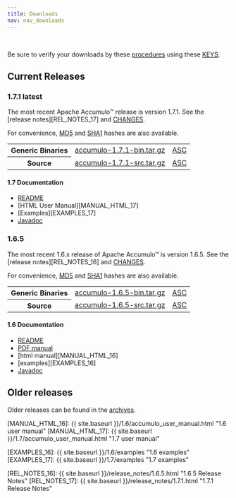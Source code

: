 ```yaml
---
title: Downloads
nav: nav_downloads
---
```


<script type="text/javascript">
/**
* Function that tracks a click on an outbound link in Google Analytics.
* This function takes a valid URL string as an argument, and uses that URL string
* as the event label.
*/
var gaCallback = function(event) {
  var hrefUrl = event.target.getAttribute('href')
  if (event.ctrlKey || event.shiftKey || event.metaKey || event.which == 2) {
    var newWin = true;}

  // $(this) != this
  var url = "http://accumulo.apache.org" + $(this).attr("id")
  if (newWin) {
    ga('send', 'event', 'outbound', 'click', url, {'nonInteraction': 1});
    return true;
  } else {
    ga('send', 'event', 'outbound', 'click', url, {'hitCallback':
    function () {window.location.href = hrefUrl;}}, {'nonInteraction': 1});
    return false;
  }
};

$( document ).ready(function() {
  if (ga.hasOwnProperty('loaded') && ga.loaded === true) {
    $('.download_external').click(gaCallback);
  }
});

var createSection = function(name, items, divider) {
  var section = '';
  if (divider == undefined) { divider = true; }
  if (divider) {
    section += '<li class="divider" <="" li=""> </li>';
  }
  section += '<li class="dropdown-header">' + name + '</li>';
  for (var i = 0; i < items.length; i++) {
    section += '<li><a href="#">' + items[i] + '</a></li>';
  }
  return section;
};

var updateLinks = function(mirror) {
  $('a[link-suffix]').each(function(i, obj) {
    $(obj).attr('href', mirror.replace(/\/+$/, "") + $(obj).attr('link-suffix'));
  });
};

var mirrorsCallback = function(json) {
  var mirrorSelection = $("#mirror_selection");
  var htmlContent =  '<span class="help-block">Select a mirror:</span>' +
    '<div class="btn-group">' +
      '<button type="button" class="btn btn-default dropdown-toggle" data-toggle="dropdown">' +
        '<span data-bind="label">' + json.preferred + '</span>&nbsp;<span class="caret">' +
      '</button>' +
      '<ul class="dropdown-menu">';

  htmlContent += createSection("Preferred Mirror (based on location)", [ json.preferred ], false);
  htmlContent += createSection("HTTP Mirrors", json.http);
  htmlContent += createSection("FTP Mirrors", json.ftp);
  htmlContent += createSection("Backup Mirrors", json.backup);

  htmlContent += '</ul></div>';
  mirrorSelection.html(htmlContent);

  $("#mirror_selection a").click(function(event) {
      var target=$(event.target);
      var mirror=target.text();
      updateLinks(mirror);
      target.closest('.btn-group').find('[data-bind="label"]').text(mirror).end();
  });

  updateLinks(json.preferred);
};

// get mirrors when page is ready
var mirrorURL = "/mirrors.cgi"; // http[s]://accumulo.apache.org/mirrors.cgi
$(function() { $.getJSON(mirrorURL + "?as_json", mirrorsCallback); });

</script>

<div id="mirror_selection"></div>
<br />

Be sure to verify your downloads by these [procedures][VERIFY_PROCEDURES] using these [KEYS][GPG_KEYS].

## Current Releases

### 1.7.1 <span class="label label-primary">latest</span>

The most recent Apache Accumulo&trade; release is version 1.7.1. See the [release notes][REL_NOTES_17] and [CHANGES][CHANGES_17].

For convenience, [MD5][MD5SUM_17] and [SHA1][SHA1SUM_17] hashes are also available.

<table class="table">
<tr>
<th>Generic Binaries</th>
<td><a href="https://www.apache.org/dyn/closer.lua/accumulo/1.7.1/accumulo-1.7.1-bin.tar.gz" link-suffix="/accumulo/1.7.1/accumulo-1.7.1-bin.tar.gz" class="download_external" id="/downloads/accumulo-1.7.1-bin.tar.gz">accumulo-1.7.1-bin.tar.gz</a></td>
<td><a href="https://www.apache.org/dist/accumulo/1.7.1/accumulo-1.7.1-bin.tar.gz.asc">ASC</a></td>
</tr>
<tr>
<th>Source</th>
<td><a href="https://www.apache.org/dyn/closer.lua/accumulo/1.7.1/accumulo-1.7.1-src.tar.gz" link-suffix="/accumulo/1.7.1/accumulo-1.7.1-src.tar.gz" class="download_external" id="/downloads/accumulo-1.7.1-src.tar.gz">accumulo-1.7.1-src.tar.gz</a></td>
<td><a href="https://www.apache.org/dist/accumulo/1.7.1/accumulo-1.7.1-src.tar.gz.asc">ASC</a></td>
</tr>
</table>

#### 1.7 Documentation
* <a href="https://github.com/apache/accumulo/blob/rel/1.7.1/README.md" class="download_external" id="/1.7/README">README</a>
* [HTML User Manual][MANUAL_HTML_17]
* [Examples][EXAMPLES_17]
* <a href="{{ site.baseurl }}/1.7/apidocs" class="download_external" id="/1.7/apidocs">Javadoc</a>

### 1.6.5

The most recent 1.6.x release of Apache Accumulo&trade; is version 1.6.5. See the [release notes][REL_NOTES_16] and [CHANGES][CHANGES_16].

For convenience, [MD5][MD5SUM_16] and [SHA1][SHA1SUM_16] hashes are also available.

<table class="table">
<tr>
<th>Generic Binaries</th>
<td><a href="https://www.apache.org/dyn/closer.lua/accumulo/1.6.5/accumulo-1.6.5-bin.tar.gz" link-suffix="/accumulo/1.6.5/accumulo-1.6.5-bin.tar.gz" class="download_external" id="/downloads/accumulo-1.6.5-bin.tar.gz">accumulo-1.6.5-bin.tar.gz</a></td>
<td><a href="https://www.apache.org/dist/accumulo/1.6.5/accumulo-1.6.5-bin.tar.gz.asc">ASC</a></td>
</tr>
<tr>
<th>Source</th>
<td><a href="https://www.apache.org/dyn/closer.lua/accumulo/1.6.5/accumulo-1.6.5-src.tar.gz" link-suffix="/accumulo/1.6.5/accumulo-1.6.5-src.tar.gz" class="download_external" id="/downloads/accumulo-1.6.5-src.tar.gz">accumulo-1.6.5-src.tar.gz</a></td>
<td><a href="https://www.apache.org/dist/accumulo/1.6.5/accumulo-1.6.5-src.tar.gz.asc">ASC</a></td>
</tr>
</table>

#### 1.6 Documentation
* <a href="https://git-wip-us.apache.org/repos/asf?p=accumulo.git;a=blob_plain;f=README;hb=rel/1.6.5" class="download_external" id="/1.6/README">README</a>
* <a href="http://search.maven.org/remotecontent?filepath=org/apache/accumulo/accumulo-docs/1.6.5/accumulo-docs-1.6.5-user-manual.pdf" class="download_external" id="/1.6/accumulo_user_manual.pdf">PDF manual</a>
* [html manual][MANUAL_HTML_16]
* [examples][EXAMPLES_16]
* <a href="{{ site.baseurl }}/1.6/apidocs" class="download_external" id="/1.6/apidocs">Javadoc</a>

## Older releases

Older releases can be found in the [archives][ARCHIVES].


[VERIFY_PROCEDURES]: https://www.apache.org/info/verification.html "Verify"
[GPG_KEYS]: https://www.apache.org/dist/accumulo/KEYS "KEYS"
[ARCHIVES]: https://archive.apache.org/dist/accumulo/

[MANUAL_HTML_16]: {{ site.baseurl }}/1.6/accumulo_user_manual.html "1.6 user manual"
[MANUAL_HTML_17]: {{ site.baseurl }}/1.7/accumulo_user_manual.html "1.7 user manual"

[EXAMPLES_16]: {{ site.baseurl }}/1.6/examples "1.6 examples"
[EXAMPLES_17]: {{ site.baseurl }}/1.7/examples "1.7 examples"

[CHANGES_16]: https://issues.apache.org/jira/browse/ACCUMULO/fixforversion/12333674 "1.6.5 CHANGES"
[CHANGES_17]: https://issues.apache.org/jira/browse/ACCUMULO/fixforversion/12329940 "1.7.1 CHANGES"

[REL_NOTES_16]: {{ site.baseurl }}/release_notes/1.6.5.html "1.6.5 Release Notes"
[REL_NOTES_17]: {{ site.baseurl }}/release_notes/1.7.1.html "1.7.1 Release Notes"

[MD5SUM_16]: https://www.apache.org/dist/accumulo/1.6.5/MD5SUM "1.6.5 MD5 file hashes"
[MD5SUM_17]: https://www.apache.org/dist/accumulo/1.7.1/MD5SUM "1.7.1 MD5 file hashes"

[SHA1SUM_16]: https://www.apache.org/dist/accumulo/1.6.5/SHA1SUM "1.6.5 SHA1 file hashes"
[SHA1SUM_17]: https://www.apache.org/dist/accumulo/1.7.1/SHA1SUM "1.7.1 SHA1 file hashes"

